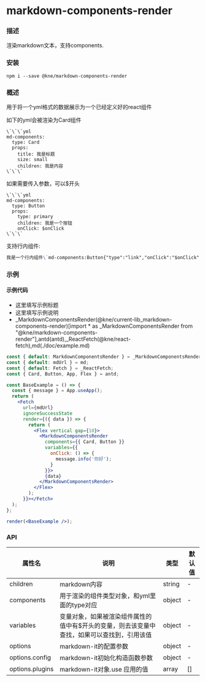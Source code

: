 
# markdown-components-render


### 描述

渲染markdown文本，支持components.


### 安装

```shell
npm i --save @kne/markdown-components-render
```


### 概述

用于将一个yml格式的数据展示为一个已经定义好的react组件

如下的yml会被渲染为Card组件

```jsunicoderegexp
\`\`\`yml
md-components:
  type: Card
  props:
    title: 我是标题
    size: small
    children: 我是内容
\`\`\`
```

如果需要传入参数，可以$开头

```jsunicoderegexp
\`\`\`yml
md-components:
  type: Button
  props:
    type: primary
    children: 我是一个按钮
    onClick: $onClick
\`\`\`
```

支持行内组件:
```md
我是一个行内组件\`md-components:Button{"type":"link","onClick":"$onClick","children":"我是一个行内按钮"}\`
```

### 示例

#### 示例代码

- 这里填写示例标题
- 这里填写示例说明
- _MarkdownComponentsRender(@kne/current-lib_markdown-components-render)[import * as _MarkdownComponentsRender from "@kne/markdown-components-render"],antd(antd),_ReactFetch(@kne/react-fetch),md(./doc/example.md)

```jsx
const { default: MarkdownComponentsRender } = _MarkdownComponentsRender;
const { default: mdUrl } = md;
const { default: Fetch } = _ReactFetch;
const { Card, Button, App, Flex } = antd;

const BaseExample = () => {
  const { message } = App.useApp();
  return (
    <Fetch
      url={mdUrl}
      ignoreSuccessState
      render={({ data }) => {
        return (
          <Flex vertical gap={10}>
            <MarkdownComponentsRender
              components={{ Card, Button }}
              variables={{
                onClick: () => {
                  message.info('你好');
                }
              }}>
              {data}
            </MarkdownComponentsRender>
          </Flex>
        );
      }}></Fetch>
  );
};

render(<BaseExample />);

```


### API

| 属性名             | 说明                                             | 类型     | 默认值 |
|-----------------|------------------------------------------------|--------|-----|
| children        | markdown内容                                     | string | -   |
| components      | 用于渲染的组件类型对象，和yml里面的type对应                      | object | -   |
| variables       | 变量对象，如果被渲染组件属性的值中有$开头的变量，则去该变量中查找，如果可以查找到，引用该值 | object | -   |
| options         | markdown-it的配置参数                               | object | -   |
| options.config  | markdown-it初始化构造函数参数                           | object | -   |
| options.plugins | markdown-it对象.use 应用的值                         | array  | []  |

